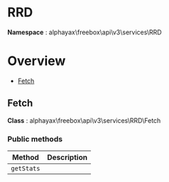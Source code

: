 # RRD

**Namespace**  : alphayax\freebox\api\v3\services\RRD

# Overview

- [Fetch](RRD.md#Fetch)


<a name="Fetch"></a>
## Fetch

**Class**  : alphayax\freebox\api\v3\services\RRD\Fetch

### Public methods

| Method | Description |
|---|---|
| `getStats` |  | 
